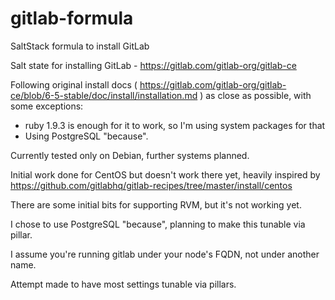 gitlab-formula
==============

SaltStack formula to install GitLab

Salt state for installing GitLab - https://gitlab.com/gitlab-org/gitlab-ce

Following original install docs ( https://gitlab.com/gitlab-org/gitlab-ce/blob/6-5-stable/doc/install/installation.md ) as close as possible, with some exceptions:
* ruby 1.9.3 is enough for it to work, so I'm using system packages for that
* Using PostgreSQL "because".

Currently tested only on Debian, further systems planned.

Initial work done for CentOS but doesn't work there yet, heavily inspired by https://github.com/gitlabhq/gitlab-recipes/tree/master/install/centos

There are some initial bits for supporting RVM, but it's not working yet.

I chose to use PostgreSQL "because", planning to make this tunable via pillar.

I assume you're running gitlab under your node's FQDN, not under another name.

Attempt made to have most settings tunable via pillars.
